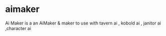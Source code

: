 # aimaker
Ai Maker is a an AiMaker & maker to use with tavern ai , kobold ai , janitor ai ,character ai
